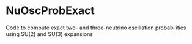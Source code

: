 # NuOscProbExact
Code to compute exact two- and three-neutrino oscillation probabilities using SU(2) and SU(3) expansions
